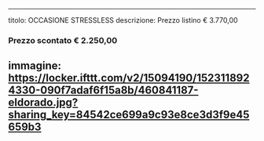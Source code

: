 ----
titolo: OCCASIONE STRESSLESS
descrizione: Prezzo listino € 3.770,00 <h3> Prezzo scontato € 2.250,00 </h3>

immagine: https://locker.ifttt.com/v2/15094190/1523118924330-090f7adaf6f15a8b/460841187-eldorado.jpg?sharing_key=84542ce699a9c93e8ce3d3f9e45659b3
----
